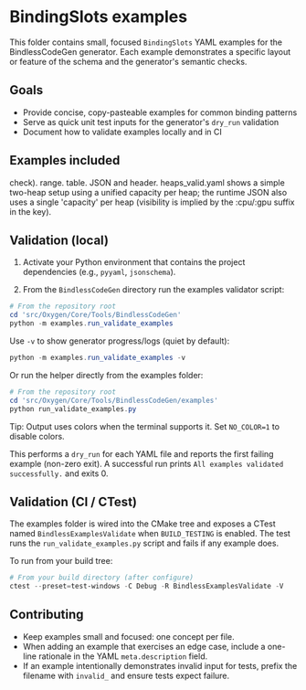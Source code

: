 # BindingSlots examples

This folder contains small, focused `BindingSlots` YAML examples for the
BindlessCodeGen generator. Each example demonstrates a specific layout or
feature of the schema and the generator's semantic checks.

## Goals

- Provide concise, copy-pasteable examples for common binding patterns
- Serve as quick unit test inputs for the generator's `dry_run` validation
- Document how to validate examples locally and in CI

## Examples included

  check).
  range.
  table.
  JSON and header.
 heaps_valid.yaml shows a simple two-heap setup using a unified capacity per heap; the runtime JSON also uses a single 'capacity' per heap (visibility is implied by the :cpu/:gpu suffix in the key).

## Validation (local)

1. Activate your Python environment that contains the project dependencies
   (e.g., `pyyaml`, `jsonschema`).

2. From the `BindlessCodeGen` directory run the examples validator script:

```powershell
# From the repository root
cd 'src/Oxygen/Core/Tools/BindlessCodeGen'
python -m examples.run_validate_examples
```

Use `-v` to show generator progress/logs (quiet by default):

```powershell
python -m examples.run_validate_examples -v
```

Or run the helper directly from the examples folder:

```powershell
# From the repository root
cd 'src/Oxygen/Core/Tools/BindlessCodeGen/examples'
python run_validate_examples.py
```

Tip: Output uses colors when the terminal supports it. Set `NO_COLOR=1` to
disable colors.

This performs a `dry_run` for each YAML file and reports the first failing
example (non-zero exit). A successful run prints `All examples validated
successfully.` and exits 0.

## Validation (CI / CTest)

The examples folder is wired into the CMake tree and exposes a CTest named
`BindlessExamplesValidate` when `BUILD_TESTING` is enabled. The test runs the
`run_validate_examples.py` script and fails if any example does.

To run from your build tree:

```powershell
# From your build directory (after configure)
ctest --preset=test-windows -C Debug -R BindlessExamplesValidate -V
```

## Contributing

- Keep examples small and focused: one concept per file.
- When adding an example that exercises an edge case, include a one-line
  rationale in the YAML `meta.description` field.
- If an example intentionally demonstrates invalid input for tests, prefix the
  filename with `invalid_` and ensure tests expect failure.
